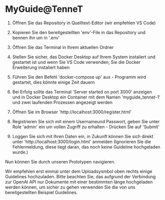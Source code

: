 
  # MyGuide@TenneT

1. Öffnen Sie das Repository in Quelltext-Editor (wir empfehlen VS Code)
2. Kopieren Sie den bereitgestellten 'env'-File in das Repository und bennen ihn um in '.env'
3. Öffnen Sie das Terminal in Ihrem aktuellen Ordner
4. Stellen Sie sicher, das Docker Desktop auf Ihrem System instaliert und gestartet ist und wenn Sie VS Code verwenden, Sie die Docker Erweiterung instaliert haben
4. Führen Sie den Befehl 'docker-compose up' aus - Programm wird gestartet, dies könnte einige Zeit dauern
5. Bei Erfolg sollte das Terminal 'Server started on port 3000' anzeigen und in Docker Desktop ein Container mit dem Namen 'myguide_tennet-1' und zwei laufenden Prozessen angezeigt werden
6. Öffnen Sie im Browser 'http://localhost:3000/register.html'

7. Registrieren Sie sich mit einem Usernameund Passwort, geben Sie unter Role 'admin' ein um vollen Zugriff zu erhalten - Drücken Sie auf 'Submit'
8. Loggen Sie sich mit Ihren Daten ein, in Zukunft können Sie sich direkt unter 'http://localhost:3000/login.html' anmelden
(Ignorieren Sie die Fehlermeldung, diese liegt daran, das noch keine Guideline hochgeladen wurde.)

Nun können Sie durch unseren Prototypen navigieren.  

Wir empfehlen erst einmal unter dem Uploadsysmbol oben rechts einige Guidelines hochzuladen.
Bitte beachten Sie, das aufgrund der Verbindung zur OpenAI API nur Dokumente mit einer bestimmten länge hochgeladen werden können, um sicher zu gehen verwenden Sie die von uns bereitgestellten Beispiel Guidelines.
